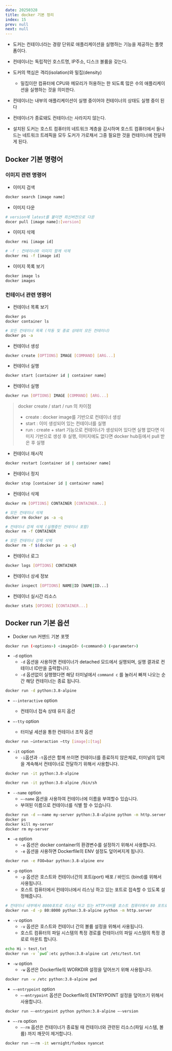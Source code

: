 ```yaml
---
date: 20250328
title: docker 기본 정리
index: 15
prev: null
next: null
---
```


- 도커는 컨테이너라는 경량 단위로 애플리케이션을 실행하는 기능을 제공하는 플랫폼이다.
- 컨테이너는 독립적인 호스트명, IP주소, 디스크 볼륨을 갖는다.
- 도커의 핵심은 격리(isolation)와 밀집(density)
	- 밀집이란 컴퓨터에 CPU와 메모리가 허용하는 한 되도록 많은 수의 애플리케이션을 실행하는 것을 의미한다.

- 컨테이너는 내부의 애플리케이션이 실행 중이어야 컨테이너의 상태도 실행 중이 된다
- 컨테이너가 종료돼도 컨테이너는 사라지지 않는다.
- 설치된 도커는 호스트 컴퓨터의 네트워크 계층을 감시하며 호스트 컴퓨터에서 들나드는 네트워크 트레픽을 모두 도커가 가로채서 그중 필요한 것을 컨테이너에 전달하게 된다.


## Docker 기본 명령어
### 이미지 관련 명령어
- 이미지 검색
```bash
docker search [image name]
```

- 이미지 다운
```bash
# version에 latest를 붙이면 최신버전으로 다운
docer pull [image name]:[version]
```

- 이미지 삭제
```bash
docker rmi [image id]

# -f : 컨테이너와 이미지 함께 삭제
docker rmi -f [image id]
```
- 이미지 목록 보기
```bash
docker image ls
docker images
```

### 컨테이너 관련 명령어
- 컨테이너 목록 보기
```bash
docker ps
docker container ls

# 모든 컨테이너 목록 (작동 및 종료 상태의 모든 컨테이너)
docker ps -a
```

- 컨테이너 생성
```bash
docker create [OPTIONS] IMAGE [COMMAND] [ARG...]
```
 
- 컨테이너 실행
```bash
docker start [container id | container name]
```

- 컨테이너 실행
```bash
docker run [OPTIONS] IMAGE [COMMAND] [ARG...]
```

> docker create / start / run 의 차이점
> - create : docker image를 기반으로 컨테이너 생성
> - start : 이미 생성되어 있는 컨테이너를 실행
> - run : create + start 기능으로 컨테이너가 생성되어 있다면 실행 없다면 이미지 기반으로 생성 후 실행, 이미지에도 없다면 docker hub등에서 pull 받은 후 실행


- 컨테이너 재시작
```bash
docker restart [container id | container name]
```

- 컨테이너 정지
```bash
docker stop [container id | container name]
```

- 컨테이너 삭제
```bash
docker rm [OPTIONS] CONTAINER [CONTAINER...]

# 모든 컨테이너 삭제
docker rm docker ps -a -q

# 컨테이너 강제 삭제 (실행중인 컨테이너 포함)
docker rm -f CONTAINER

# 모든 컨테이너 강제 삭제 
docker rm -f $(docker ps -a -q)
```

- 컨테이너 로그
```bash
docker logs [OPTIONS] CONTAINER
```

- 컨테이너 상세 정보
```bash
docker inspect [OPTIONS] NAME|ID [NAME|ID...]
```

- 컨테이너 실시간 리소스
```bash
docker stats [OPIONS] [CONTAINER...]
```

## Docker run 기본 옵션
- Docker run 커맨드 기본 포멧
```bash
docker run (<options>) <imageId> (<command>) (<parameter>)
```

- `-d` option
	- `-d` 옵션을 사용하면 컨테이너가 detached 모드에서 실행되며, 실행 결과로 컨테이너 ID만을 출력합니다.
	- `-d` 옵션없이 실행했다면 해당 터미널에서 `command c` 를 눌러서 빠져 나오는 순간 해당 컨테이너는 종료 됩니다.
```bash
docker run -d python:3.8-alpine
```

- `—-interactive` option
	- 컨테이너 접속 상태 유지 옵션

- `—-tty` option
	- 터미널 세션을 통한 컨테이너 조작 옵션
```bash
docker run —interaction —tty [image]:[tag]
```


- `-it` option
	- `-i`옵션과 `-t`옵션은 함께 쓰이면 컨테이너를 종료하지 않은체로, 터미널의 입력을 계속해서 컨테이너로 전달하기 위해서 사용합니다.
```bash
docker run -it python:3.8-alpine

docker run -it python:3.8-alpine /bin/sh
```

- `--name` option
	- `—-name` 옵션을 사용하여 컨테이너에 이름을 부여할수 있습니다. 
	- 부여된 이름으로 컨테이너를 식별 할 수 있습니다.
```bash
docker run -d —-name my-server python:3.8-alpine python -m http.server
docker ps
docker kill my-server
docker rm my-server
```

- `-e` option
	- `-e` 옵션은 docker container의 환경변수를 설정하기 위해서 사용합니다.
	- `-e` 옵션을 사용하면 Dockerfile의 ENV 설정도 덮어써지게 됩니다.
```bash
docker run -e FOO=bar python:3.8-alpine env
```

- `-p` option
	- `-p` 옵션은 호스트와 컨테이너간의 포트(port) 배포 / 바인드 (bind)를 위해서 사용됩니다.
	- 호스트 컴퓨터에서 컨테이너에서 리스닝 하고 있는 포트로 접속할 수 있도록 설정해줍니다.
```bash
# 컨테이너 내부에서 8000포트로 리스닝 하고 있는 HTTP서버를 호스트 컴퓨터에서 80 포트로 접속할 수 있도록 설정
docker run -d -p 80:8000 python:3.8-alpine python -m http.server
```

- `-v` option
	- `-v` 옵션은 호스트와 컨테이너 간의 볼륨 설정을 위해서 사용됩니다.
	- 호스트 컴퓨터의 파일 시스템의 특정 경로를 컨테이너의 파일 시스템의 특정 경로로 마운트 합니다.
```bash
echo Hi > test.txt
docker run -v `pwd`:etc python:3.8-alpine cat /etc/test.txt
```

- `-w` option
	- `-w` 옵션은 Dockerfile의 WORKDIR 설정을 덮어쓰기 위해 사용됩니다.
```bash
docker run -w /etc python:3.8-alpine pwd
```

- `—-entrypoint` option
	- `—-entrypoint` 옵션은 Dockerfile의 ENTRYPOINT 설정을 덮어쓰기 위해서 사용합니다.
```bash
docker run —-entrypoint python python:3.8-alpine —-version
```

- `—-rm` option
	- `—-rm` 옵션은 컨테이너가 종료될 때 컨테이너와 관련된 리소스(파일 시스템, 볼륨) 까지 깨끗이 제거합니다.
```bash
docker run —-rm -it wernight/funbox nyancat
```